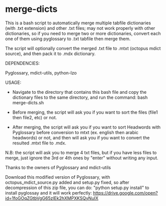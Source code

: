 # merge-dicts

This is a bash script to automatically merge multiple tabfile dictionaries (with .txt extension) and other .txt files; may not work properly with other dictionaries, so if you need to merge two or more dictionaries, convert each one of them using pyglossary to .txt tabfile then merge them.

The script will optionally convert the merged .txt file to .mtxt (octopus mdict source), and then pack it to .mdx dictionary.

DEPENDENCIES:

Pyglossary, mdict-utils, python-lzo


USAGE:

- Navigate to the directory that contains this bash file and copy the dictionary files to the same directory, and  run the command: bash merge-dicts.sh

- Before merging, the script will ask you if you want to sort the files (file1 then file2, etc) or not.

- After merging, the script will ask you if you want to sort Headwords with Pyglossary before conversion to mtxt (ex. english then arabic headwords) or not, and then will ask you if you want to convert the resulted .mtxt file to .mdx.

N.B: the script will ask you to merge 4 txt files, but if you have less files to merge, just ignore the 3rd or 4th ones by "enter" without writing any input.


Thanks to the owners of Pyglossary and mdict-utils

Download this modified version of Pyglossary, with octopus_mdict_source.py added and setup.py fixed, so after decompression of this zip file,  you can do: "python setup.py install" to install pyglossay and it will work perfectly:
https://drive.google.com/open?id=1foGOqZGtbVgG65zlEk2hXMPXKSQyNuIX
